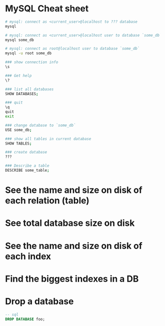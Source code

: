 # MySQL Cheat sheet

```sh
# mysql: connect as <current_user>@localhost to ??? database
mysql

# mysql: connect as <current_user>@localhost user to database `some_db`
mysql some_db

# mysql: connect as root@localhost user to database `some_db`
mysql -u root some_db
```


```bash
### show connection info
\s

### Get help
\?

### list all databases
SHOW DATABASES;

### quit
\q
quit
exit

### change database to `some_db`
USE some_db;

### show all tables in current database
SHOW TABLES;

### create database
???

### Describe a table
DESCRIBE some_table;
```

# See the name  and size on disk of each relation (table)

# See total database size on disk

# See the name and size on disk of each index

# Find the biggest indexes in a DB

# Drop a database

```sql
-- sql
DROP DATABASE foo;
```
